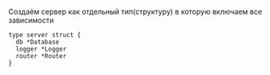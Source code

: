 Создаём сервер как отдельный тип(структуру) в которую включаем все зависимости

```
type server struct {
  db *Database
  logger *Logger
  router *Router
}
```
